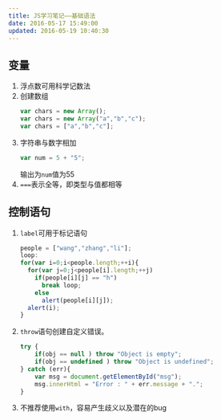 ```yaml
---
title: JS学习笔记——基础语法
date: 2016-05-17 15:49:00
updated: 2016-05-19 10:40:30
---
```

<!--markdown--><!-- index-menu -->

## 变量

1. 浮点数可用科学记数法
2. 创建数组
   ```javascript
   var chars = new Array();
   var chars = new Array("a","b","c");
   var chars = ["a","b","c"];
   ```
3. 字符串与数字相加
   ```javascript
   var num = 5 + "5";
   ```
   输出为`num`值为55
4. `===`表示全等，即类型与值都相等

## 控制语句
1. `label`可用于标记语句
    ```javascript
    people = ["wang","zhang","li"];
    loop:
    for(var i=0;i<people.length;++i){
      for(var j=0;j<people[i].length;++j)
        if(people[i][j] == "h")
          break loop;
        else
          alert(people[i][j]);
      alert(i);
    }
    ```
2. `throw`语句创建自定义错误。
    ```javascript
    try {
        if(obj == null ) throw "Object is empty";
        if(obj == undefined ) throw "Object is undefined";
    } catch (err){
        var msg = document.getElementById("msg");
        msg.innerHtml = "Error : " + err.message + ".";
    }
    ```
3. 不推荐使用`with`，容易产生歧义以及潜在的bug

